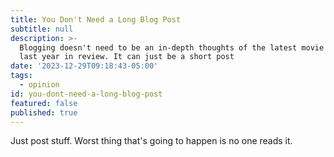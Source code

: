 ```yaml
---
title: You Don't Need a Long Blog Post
subtitle: null
description: >-
  Blogging doesn't need to be an in-depth thoughts of the latest movie or your
  last year in review. It can just be a short post
date: '2023-12-29T09:18:43-05:00'
tags:
  - opinion
id: you-dont-need-a-long-blog-post
featured: false
published: true
---
```

Just post stuff. Worst thing that's going to happen is no one reads it.